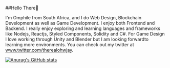 ##Hello There👋

I'm Omphile from South Africa, and I do Web Design, Blockchain Development as well as Game Development. I enjoy both Frontend and Backend.
I really enjoy exploring and learning languages and frameworks like Nodejs, Reactjs, Styled Components, Solidity and C#. 
For Game Design I love working through Unity and Blender but I am looking forwardto learning more environments.
You can check out my twitter at www.twitter.com/therealohwjay. 



[![Anurag's GitHub stats](https://github-readme-stats.vercel.app/api?username=omphilejmatsobe)](https://github.com/anuraghazra/github-readme-stats)
